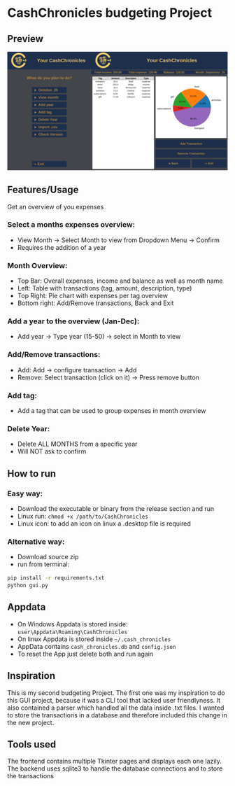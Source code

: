 # CashChronicles budgeting Project

## Preview
![PreviewPicture](data/preview.png)

## Features/Usage
Get an overview of you expenses <br>
### Select a months expenses overview:
- View Month -> Select Month to view from Dropdown Menu -> Confirm <br>
- Requires the addition of a year

### Month Overview:
- Top Bar: Overall expenses, income and balance as well as month name <br>
- Left: Table with transactions (tag, amount, description, type) <br>
- Top Right: Pie chart with expenses per tag overview <br>
- Bottom right: Add/Remove transactions, Back and Exit

### Add a year to the overview (Jan-Dec):
- Add year -> Type year (15-50) -> select in Month to view

### Add/Remove transactions:
- Add: Add -> configure transaction -> Add <br>
- Remove: Select transaction (click on it) -> Press remove button

### Add tag:
- Add a tag that can be used to group expenses in month overview

### Delete Year:
- Delete ALL MONTHS from a specific year <br>
- Will NOT ask to confirm

## How to run

### Easy way:
- Download the executable or binary from the release section and run
- Linux run: `chmod +x /path/to/CashChronicles`
- Linux icon: to add an icon on linux a .desktop file is required

### Alternative way:
- Download source zip
- run from terminal:
```bash
pip install -r requirements.txt
python gui.py
```

## Appdata
- On Windows Appdata is stored inside: `user\Appdata\Roaming\CashChronicles`
- On linux Appdata is stored inside `~/.cash_chronicles`
- AppData contains `cash_chronicles.db` and `config.json`
- To reset the App just delete both and run again

## Inspiration
This is my second budgeting Project. The first one was my inspiration to do this GUI project,
because it was a CLI tool that lacked user friendlyness. It also contained a parser which handled all the data inside .txt files. I wanted to store the transactions in a database and therefore included this change in the new project.

## Tools used
The frontend contains multiple Tkinter pages and displays each one lazily. The backend uses sqlite3 to handle the database connections and to store the transactions
